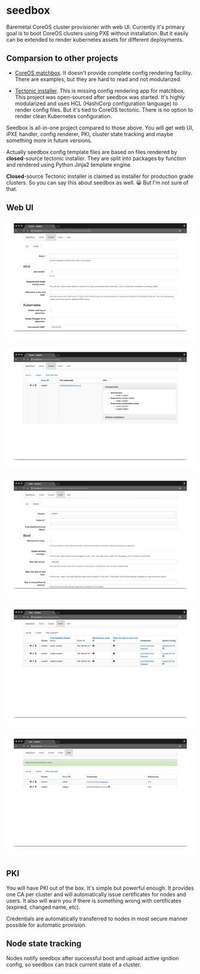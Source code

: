 # seedbox

Baremetal CoreOS cluster provisioner with web UI. Currently it's primary goal is to boot CoreOS
clusters using PXE without installation. But it easily can be extended to render kubernetes assets for
different deployments.


## Comparsion to other projects

* [CoreOS matchbox](https://github.com/coreos/matchbox). It doesn't provide complete config rendering facility.
  There are examples, but they are hard to read and not modularized.

* [Tectonic installer](https://github.com/coreos/tectonic-installer). This is missing config rendering app
  for matchbox. This project was open-sourced after seedbox was started. It's highly modularized
  and uses HCL (HashiCorp configuration language) to render config files. But it's tied to CoreOS tectonic.
  There is no option to render clean Kubernetes configuration.

Seedbox is all-in-one project compared to those above. You will get web UI, iPXE handler, config renderer, PKI,
cluster state tracking and maybe something more in future versions.

Actually seedbox config template files are based on files rendered by **closed**-source tectonic installer.
They are split into packages by function and rendered using Python Jinja2 template engine.

**Closed**-source Tectonic installer is claimed as installer for production grade clusters. So you can
say this about seedbox as well. 😀 But I'm not sure of that.


## Web UI

![](docs/img/cluster-create.png)

![](docs/img/cluster-list.png)

![](docs/img/node-create.png)

![](docs/img/node-list.png)

![](docs/img/user-list.png)


## PKI

You will have PKI out of the box. It's simple but powerful enough. It provides one CA per cluster and will
automatically issue certificates for nodes and users. It also will warn you if there is something
wrong with certificates (expired, changed name, etc).

Credentials are automatically transferred to nodes in most secure manner possible for automatic provision.


## Node state tracking

Nodes notify seedbox after successful boot and upload active ignition config, so seedbox can track
current state of a cluster.

